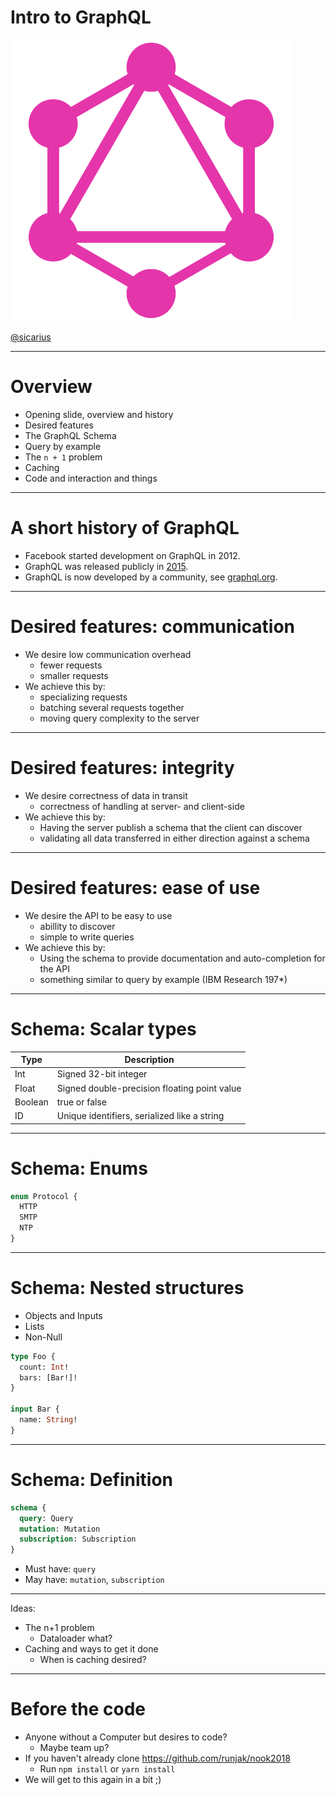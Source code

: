 <!-- $theme: gaia -->

Intro to GraphQL
===

<img src="./images/gql-logo.svg" style="width: 450px" />

[@sicarius](https://twitter.com/sicarius)

---

Overview
===

* Opening slide, overview and history
* Desired features
* The GraphQL Schema
* Query by example
* The `n + 1` problem
* Caching
* Code and interaction and things

---

A short history of GraphQL
===

* Facebook started development on GraphQL in 2012.
* GraphQL was released publicly in [2015](https://code.fb.com/core-data/graphql-a-data-query-language/).
* GraphQL is now developed by a community, see [graphql.org](https://graphql.org/).

---

Desired features: communication
===

* We desire low communication overhead
  * fewer requests
  * smaller requests
* We achieve this by:
  * specializing requests
  * batching several requests together
  * moving query complexity to the server

---

Desired features: integrity
===

* We desire correctness of data in transit
  * correctness of handling at server- and client-side
* We achieve this by:
  * Having the server publish a schema that the client can discover
  * validating all data transferred in either direction against a schema

---

Desired features: ease of use
===

* We desire the API to be easy to use
  * abillity to discover
  * simple to write queries
* We achieve this by:
  * Using the schema to provide documentation and auto-completion for the API
  * something similar to query by example (IBM Research 197*)

---

Schema: Scalar types
===

| Type    | Description                                  |
| ------- | -------------------------------------------- |
| Int     | Signed 32-bit integer                        |
| Float   | Signed double-precision floating point value |
| Boolean | true or false                                |
| ID      | Unique identifiers, serialized like a string |

---

Schema: Enums
===

```graphql
enum Protocol {
  HTTP
  SMTP
  NTP
}
```

---

Schema: Nested structures
===

* Objects and Inputs
* Lists
* Non-Null

```graphql
type Foo {
  count: Int!
  bars: [Bar!]!
}

input Bar {
  name: String!
}
```

---

Schema: Definition
===

```graphql
schema {
  query: Query
  mutation: Mutation
  subscription: Subscription
}
```

* Must have: `query`
* May have: `mutation`, `subscription`

---

Ideas:

* The n+1 problem
  * Dataloader what?
* Caching and ways to get it done
  * When is caching desired?

---

Before the code
===

* Anyone without a Computer but desires to code?
  * Maybe team up?
* If you haven't already clone https://github.com/runjak/nook2018
  * Run `npm install` or `yarn install`
* We will get to this again in a bit ;)